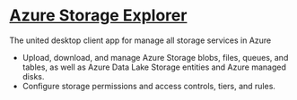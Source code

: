 # [Azure Storage Explorer](https://azure.microsoft.com/en-us/products/storage/storage-explorer/)
The united desktop client app for manage all storage services in Azure
- Upload, download, and manage Azure Storage blobs, files, queues, and tables, as well as Azure Data Lake Storage entities and Azure managed disks.
- Configure storage permissions and access controls, tiers, and rules.
